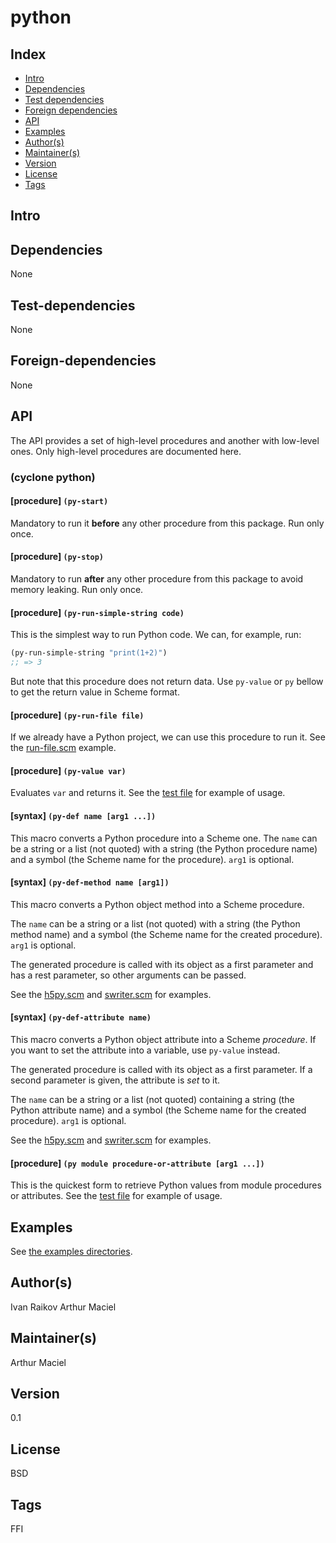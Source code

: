 # python

## Index 
- [Intro](#Intro)
- [Dependencies](#Dependencies)
- [Test dependencies](#Test-dependencies)
- [Foreign dependencies](#Foreign-dependencies)
- [API](#API)
- [Examples](#Examples)
- [Author(s)](#Author(s))
- [Maintainer(s)](#Maintainer(s))
- [Version](#Version) 
- [License](#License) 
- [Tags](#Tags) 

## Intro 


## Dependencies 
None

## Test-dependencies 
None

## Foreign-dependencies 
None

## API 
The API provides a set of high-level procedures and another with low-level ones. Only high-level procedures are documented here.

### (cyclone python)

#### [procedure]   `(py-start)`
Mandatory to run it **before** any other procedure from this package. Run only once.

#### [procedure]   `(py-stop)`
Mandatory to run **after** any other procedure from this package to avoid memory leaking. Run only once.

#### [procedure]   `(py-run-simple-string code)`
This is the simplest way to run Python code. We can, for example, run:

```scheme
(py-run-simple-string "print(1+2)")
;; => 3
```

But note that this procedure does not return data. Use `py-value` or `py` bellow to get the return value in Scheme format.

#### [procedure]   `(py-run-file file)`
If we already have a Python project, we can use this procedure to run it. See the [run-file.scm](https://github.com/cyclone-winds/python/blob/master/examples/run-file.scm) example.

#### [procedure]   `(py-value var)`
Evaluates `var` and returns it. See the [test file](https://github.com/cyclone-winds/python/blob/master/test.scm) for example of usage.

#### [syntax]   `(py-def name [arg1 ...])`
This macro converts a Python procedure into a Scheme one. The `name` can be a string or a list (not quoted) with a string (the Python procedure name) and a symbol (the Scheme name for the procedure). `arg1` is optional. 

#### [syntax]   `(py-def-method name [arg1])`
This macro converts a Python object method into a Scheme procedure. 

The `name` can be a string or a list (not quoted) with a string (the Python method name) and a symbol (the Scheme name for the created procedure). `arg1` is optional. 

The generated procedure is called with its object as a first parameter and has a rest parameter, so other arguments can be passed.

See the [h5py.scm](https://github.com/cyclone-winds/python/blob/master/examples/h5py.scm) and [swriter.scm](https://github.com/cyclone-winds/python/blob/master/examples/swriter.scm) for examples.

#### [syntax]   `(py-def-attribute name)`
This macro converts a Python object attribute into a Scheme *procedure*. If you want to set the attribute into a variable, use `py-value` instead. 

The generated procedure is called with its object as a first parameter. If a second parameter is given, the attribute is *set* to it.

The `name` can be a string or a list (not quoted) containing a string (the Python attribute name) and a symbol (the Scheme name for the created procedure). `arg1` is optional. 

See the [h5py.scm](https://github.com/cyclone-winds/python/blob/master/examples/h5py.scm) and [swriter.scm](https://github.com/cyclone-winds/python/blob/master/examples/swriter.scm) for examples.

#### [procedure]   `(py module procedure-or-attribute [arg1 ...])`
This is the quickest form to retrieve Python values from module procedures or attributes. See the [test file](https://github.com/cyclone-winds/python/blob/master/test.scm) for example of usage.

## Examples
See [the examples directories](https://github.com/cyclone-scheme/cyclone-winds/wiki/python/examples).

## Author(s)
Ivan Raikov
Arthur Maciel

## Maintainer(s) 
Arthur Maciel

## Version 
0.1

## License 
BSD

## Tags 
FFI
